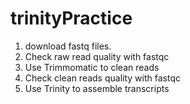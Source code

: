 # trinityPractice 
1.	download fastq files.
2.	Check raw read quality with fastqc
3.	Use Trimmomatic to clean reads
4.	Check clean reads quality with fastqc
5.	Use Trinity to assemble transcripts
